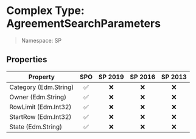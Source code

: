 # Complex Type: AgreementSearchParameters

> Namespace: SP

## Properties

Property | SPO | SP 2019 | SP 2016 | SP 2013
----------|:---:|:-------:|:-------:|:-------:
Category (Edm.String) | ✅ | ❌ | ❌ | ❌
Owner (Edm.String) | ✅ | ❌ | ❌ | ❌
RowLimit (Edm.Int32) | ✅ | ❌ | ❌ | ❌
StartRow (Edm.Int32) | ✅ | ❌ | ❌ | ❌
State (Edm.String) | ✅ | ❌ | ❌ | ❌